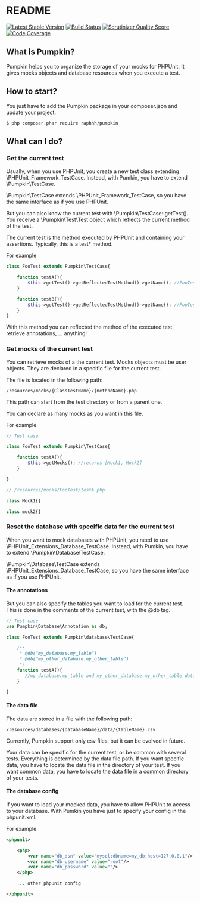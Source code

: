 # README

[![Latest Stable Version](https://poser.pugx.org/raphhh/pumpkin/v/stable.svg)](https://packagist.org/packages/raphhh/pumpkin)
[![Build Status](https://travis-ci.org/Raphhh/pumpkin.png)](https://travis-ci.org/Raphhh/pumpkin)
[![Scrutinizer Quality Score](https://scrutinizer-ci.com/g/Raphhh/pumpkin/badges/quality-score.png?b=master)](https://scrutinizer-ci.com/g/Raphhh/pumpkin/)
[![Code Coverage](https://scrutinizer-ci.com/g/Raphhh/pumpkin/badges/coverage.png?b=master)](https://scrutinizer-ci.com/g/Raphhh/pumpkin/)

## What is Pumpkin?

Pumpkin helps you to organize the storage of your mocks for PHPUnit. It gives mocks objects and database resources when you execute a test.


## How to start?

You just have to add the Pumpkin package in your composer.json and update your project.

```
$ php composer.phar require raphhh/pumpkin
```

## What can I do?

### Get the current test

Usually, when you use PHPUnit, you create a new test class extending \PHPUnit_Framework_TestCase. Instead, with Pumkin, you have to extend \Pumpkin\TestCase.

\Pumpkin\TestCase extends \PHPUnit_Framework_TestCase, so you have the same interface as if you use PHPUnit.

But you can also know the current test with \Pumpkin\TestCase::getTest(). You receive a \Pumpkin\Test\Test object which reflects the current method of the test.

The current test is the method executed by PHPUnit and containing your assertions. Typically, this is a test* method.

For example

```php
class FooTest extends Pumpkin\TestCase{

    function testA(){
        $this->getTest()->getReflectedTestMethod()->getName(); //FooTest::testA
    }

    function testB(){
        $this->getTest()->getReflectedTestMethod()->getName(); //FooTest::testB
    }
}
```

With this method you can reflected the method of the executed test, retrieve annotations, ... anything!


### Get mocks of the current test

You can retrieve mocks of a the current test. Mocks objects must be user objects. They are declared in a specific file for the current test.

The file is located in the following path:
```
/resources/mocks/{ClassTestName}/{methodName}.php
```

This path can start from the test directory or from a parent one.

You can declare as many mocks as you want in this file.



For example

```php
// Test case

class FooTest extends Pumpkin\TestCase{

    function testA(){
        $this->getMocks(); //returns [Mock1, Mock2]
    }

}
```

```php
// /resources/mocks/FooTest/testA.php

class Mock1{}

class mock2{}
```


### Reset the database with specific data for the current test

When you want to mock databases with PHPUnit, you need to use \PHPUnit_Extensions_Database_TestCase. Instead, with Pumkin, you have to extend \Pumpkin\Database\TestCase.

\Pumpkin\Database\TestCase extends \PHPUnit_Extensions_Database_TestCase, so you have the same interface as if you use PHPUnit.

#### The annotations

But you can also specify the tables you want to load for the current test. This is done in the comments of the current test, with the @db tag.

```php
// Test case
use Pumpkin\Database\Annotation as db;

class FooTest extends Pumpkin\database\TestCase{

    /**
     * @db("my_database.my_table")
     * @db("my_other_database.my_other_table")
     */
    function testA(){
       //my_database.my_table and my_other_database.my_other_table data will be load when this test will be executed
    }

}
```

#### The data file

The data are stored in a file with the following path:
```
/resources/databases/{databaseName}/data/{tableName}.csv
```

Currently, Pumpkin support only csv files, but it can be evolved in future.

Your data can be specific for the current test, or be common with several tests. Everything is determined by the data file path. If you want specific data, you have to locate the data file in the directory of your test. If you want common data, you have to locate the data file in a common directory of your tests.


#### The database config

If you want to load your mocked data, you have to allow PHPUnit to access to your database. With Pumkin you have just to specify your config in the phpunit.xml.

For example

```xml
<phpunit>

    <php>
        <var name="db_dsn" value="mysql:dbname=my_db;host=127.0.0.1"/>
        <var name="db_username" value="root"/>
        <var name="db_password" value=""/>
    </php>

    ... other phpunit config

</phpunit>
```
